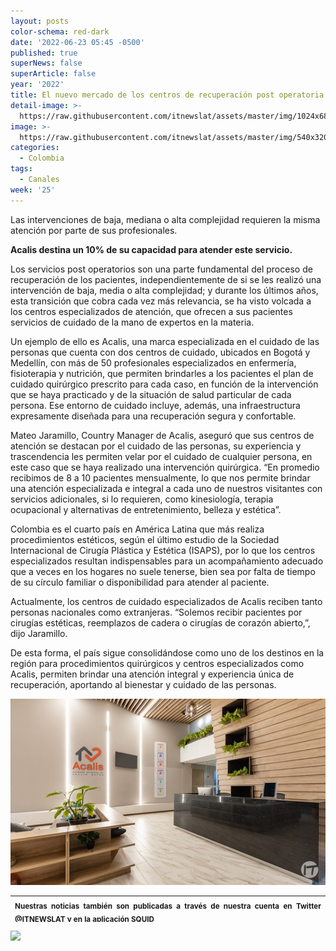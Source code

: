 ```yaml
---
layout: posts
color-schema: red-dark
date: '2022-06-23 05:45 -0500'
published: true
superNews: false
superArticle: false
year: '2022'
title: El nuevo mercado de los centros de recuperación post operatoria en Colombia
detail-image: >-
  https://raw.githubusercontent.com/itnewslat/assets/master/img/1024x680/oficina-acalis-g.jpg
image: >-
  https://raw.githubusercontent.com/itnewslat/assets/master/img/540x320/oficina-acalis-p.jpg
categories:
  - Colombia
tags:
  - Canales
week: '25'
---
```

Las intervenciones de baja, mediana o alta complejidad requieren la misma atención por parte de sus profesionales.
 
**Acalis destina un 10% de su capacidad para atender este servicio.**

Los servicios post operatorios son una parte fundamental del proceso de recuperación de los pacientes, independientemente de si se les realizó una intervención de baja, media o alta complejidad; y durante los últimos años, esta transición que cobra cada vez más relevancia, se ha visto volcada a los centros especializados de atención, que ofrecen a sus pacientes servicios de cuidado de la mano de expertos en la materia.

Un ejemplo de ello es Acalis, una marca especializada en el cuidado de las personas que cuenta con dos centros de cuidado, ubicados en Bogotá y Medellín, con más de 50 profesionales especializados en enfermería, fisioterapia y nutrición, que permiten brindarles a los pacientes el plan de cuidado quirúrgico prescrito para cada caso, en función de la intervención que se haya practicado y de la situación de salud particular de cada persona. Ese entorno de cuidado incluye, además, una infraestructura expresamente diseñada para una recuperación segura y confortable. 

Mateo Jaramillo, Country Manager de Acalis, aseguró que sus centros de atención se destacan por el cuidado de las personas, su experiencia y trascendencia les permiten velar por el cuidado de cualquier persona, en este caso que se haya realizado una intervención quirúrgica. “En promedio recibimos de 8 a 10 pacientes mensualmente, lo que nos permite brindar una atención especializada e integral a cada uno de nuestros visitantes con servicios adicionales, si lo requieren, como kinesiología, terapia ocupacional y alternativas de entretenimiento, belleza y estética”.

Colombia es el cuarto país en América Latina que más realiza procedimientos estéticos, según el último estudio de la Sociedad Internacional de Cirugía Plástica y Estética (ISAPS), por lo que los centros especializados resultan indispensables para un acompañamiento adecuado que a veces en los hogares no suele tenerse, bien sea por falta de tiempo de su círculo familiar o disponibilidad para atender al paciente. 

Actualmente, los centros de cuidado especializados de Acalis reciben tanto personas nacionales como extranjeras. “Solemos recibir pacientes por cirugías estéticas, reemplazos de cadera o cirugías de corazón abierto,”, dijo Jaramillo. 

De esta forma, el país sigue consolidándose como uno de los destinos en la región para procedimientos quirúrgicos y centros especializados como Acalis, permiten brindar una atención integral y experiencia única de recuperación, aportando al bienestar y cuidado de las personas. 

![](https://raw.githubusercontent.com/itnewslat/assets/master/img/540x320/oficina-acalis-p.jpg)

<table style="height: 42px;" width="569">
<tbody>
<tr>
<td style="text-align: justify;"><sub><strong>Nuestras noticias también son publicadas a través de nuestra cuenta en Twitter <a href="https://twitter.com/itnewslat?lang=es">@ITNEWSLAT</a> y en la aplicación <a href="https://squidapp.co/en/">SQUID</a></strong></sub></td>
</tr>
</tbody>
</table>

<img src="https://tracker.metricool.com/c3po.jpg?hash=56f88a41e39ab42c063cc51676587a04"/>